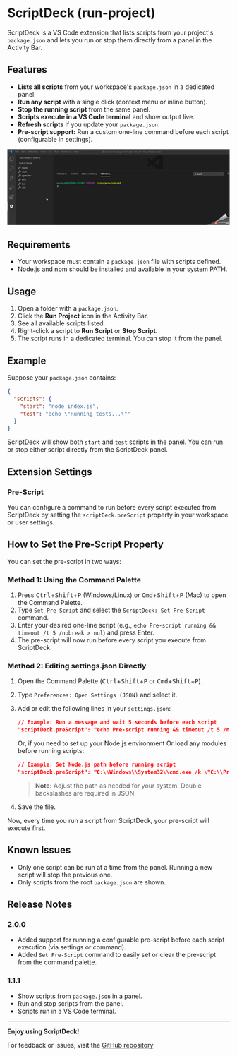 # ScriptDeck (run-project)

ScriptDeck is a VS Code extension that lists scripts from your project's `package.json` and lets you run or stop them directly from a panel in the Activity Bar.

## Features

- **Lists all scripts** from your workspace's `package.json` in a dedicated panel.
- **Run any script** with a single click (context menu or inline button).
- **Stop the running script** from the same panel.
- **Scripts execute in a VS Code terminal** and show output live.
- **Refresh scripts** if you update your `package.json`.
- **Pre-script support:** Run a custom one-line command before each script (configurable in settings).

![ScriptDeck Screenshot](demo.gif)

## Requirements

- Your workspace must contain a `package.json` file with scripts defined.
- Node.js and npm should be installed and available in your system PATH.

## Usage

1. Open a folder with a `package.json`.
2. Click the **Run Project** icon in the Activity Bar.
3. See all available scripts listed.
4. Right-click a script to **Run Script** or **Stop Script**.
5. The script runs in a dedicated terminal. You can stop it from the panel.

## Example

Suppose your `package.json` contains:
```json
{
  "scripts": {
    "start": "node index.js",
    "test": "echo \"Running tests...\""
  }
}
```
ScriptDeck will show both `start` and `test` scripts in the panel. You can run or stop either script directly from the ScriptDeck panel.

## Extension Settings

### Pre-Script

You can configure a command to run before every script executed from ScriptDeck by setting the `scriptDeck.preScript` property in your workspace or user settings.

## How to Set the Pre-Script Property

You can set the pre-script in two ways:

### Method 1: Using the Command Palette

1. Press <kbd>Ctrl</kbd>+<kbd>Shift</kbd>+<kbd>P</kbd> (Windows/Linux) or <kbd>Cmd</kbd>+<kbd>Shift</kbd>+<kbd>P</kbd> (Mac) to open the Command Palette.
2. Type `Set Pre-Script` and select the `ScriptDeck: Set Pre-Script` command.
3. Enter your desired one-line script (e.g., `echo Pre-script running && timeout /t 5 /nobreak > nul`) and press Enter.
4. The pre-script will now run before every script you execute from ScriptDeck.

### Method 2: Editing settings.json Directly

1. Open the Command Palette (<kbd>Ctrl</kbd>+<kbd>Shift</kbd>+<kbd>P</kbd> or <kbd>Cmd</kbd>+<kbd>Shift</kbd>+<kbd>P</kbd>).
2. Type `Preferences: Open Settings (JSON)` and select it.
3. Add or edit the following lines in your `settings.json`:

   ```json
   // Example: Run a message and wait 5 seconds before each script
   "scriptDeck.preScript": "echo Pre-script running && timeout /t 5 /nobreak > nul"
   ```

   Or, if you need to set up your Node.js environment Or load any modules before running scripts:

   ```json
   // Example: Set Node.js path before running script
   "scriptDeck.preScript": "C:\\Windows\\System32\\cmd.exe /k \"C:\\Program Files\\nodejs\\nodevars.bat\""
   ```

   > **Note:** Adjust the path as needed for your system. Double backslashes are required in JSON.

4. Save the file.

Now, every time you run a script from ScriptDeck, your pre-script will execute first.

## Known Issues

- Only one script can be run at a time from the panel. Running a new script will stop the previous one.
- Only scripts from the root `package.json` are shown.

## Release Notes

### 2.0.0

- Added support for running a configurable pre-script before each script execution (via settings or command).
- Added `Set Pre-Script` command to easily set or clear the pre-script from the command palette.

### 1.1.1

- Show scripts from `package.json` in a panel.
- Run and stop scripts from the panel.
- Scripts run in a VS Code terminal.

---

**Enjoy using ScriptDeck!**

For feedback or issues, visit the [GitHub repository](https://github.com/rajratnamaitry/runNpmProject/)
